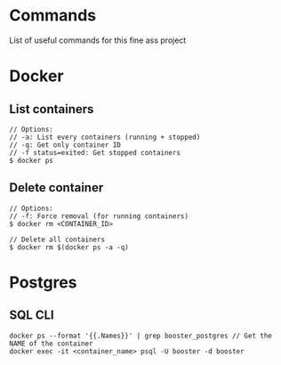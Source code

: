 # Commands
List of useful commands for this fine ass project

# Docker
## List containers
```
// Options: 
// -a: List every containers (running + stopped)
// -q: Get only container ID
// -f status=exited: Get stopped containers
$ docker ps
```


## Delete container
```
// Options:
// -f: Force removal (for running containers)
$ docker rm <CONTAINER_ID>

// Delete all containers
$ docker rm $(docker ps -a -q)
```

# Postgres
## SQL CLI
```
docker ps --format '{{.Names}}' | grep booster_postgres // Get the NAME of the container
docker exec -it <container_name> psql -U booster -d booster
```
